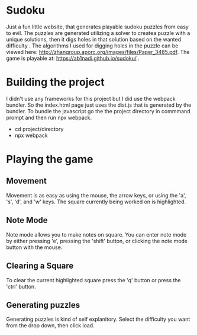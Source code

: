 # Sudoku
Just a fun little website, that generates playable sudoku puzzles from easy to evil. The puzzles are generated utilizing a solver to createa puzzle with a unique solutions, then it digs holes in that solution based on the wanted difficulty . The algorithms I used for digging holes in the puzzle can be viewed here:  http://zhangroup.aporc.org/images/files/Paper_3485.pdf. 
The game is playable at: https://ab1nadi.github.io/sudoku/ .

# Building the project
I didn't use any frameworks for this project but I did use the webpack bundler. So the index.html page just uses the dist.js that is generated by the bundler.
To bundle the javascript go the the project directory in commmand prompt and then run npx webpack.

* cd project/directory
* npx webpack

# Playing the game
   
 ## Movement
 Movement is as easy as using the mouse, the arrow keys, or using the 'a', 's', 'd', and 'w' keys.
 The square currently being worked on is highlighted.

 ## Note Mode
 Note mode allows you to make notes on square. You can enter note mode by either pressing 'e', pressing  the 'shift' button, or clicking the note mode
 button with the mouse.

 ## Clearing a Square 
 To clear the current highlighted square press the 'q' button or press the 'ctrl' button.


 ## Generating puzzles
 Generating puzzles is kind of self explanitory. Select the difficulty you want from the drop down, then click load. 


